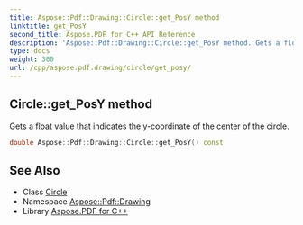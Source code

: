 ```yaml
---
title: Aspose::Pdf::Drawing::Circle::get_PosY method
linktitle: get_PosY
second_title: Aspose.PDF for C++ API Reference
description: 'Aspose::Pdf::Drawing::Circle::get_PosY method. Gets a float value that indicates the y-coordinate of the center of the circle in C++.'
type: docs
weight: 300
url: /cpp/aspose.pdf.drawing/circle/get_posy/
---
```

## Circle::get_PosY method


Gets a float value that indicates the y-coordinate of the center of the circle.

```cpp
double Aspose::Pdf::Drawing::Circle::get_PosY() const
```

## See Also

* Class [Circle](../)
* Namespace [Aspose::Pdf::Drawing](../../)
* Library [Aspose.PDF for C++](../../../)
